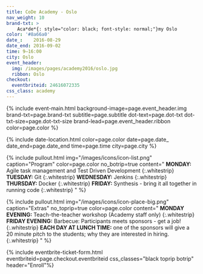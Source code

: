 ```yaml
---
title: CoDe Academy - Oslo
nav_weight: 10
brand-txt: >
    Aca*de*{: style="color: black; font-style: normal;"}my Oslo
color: '#8a66a0'
date_:    2016-08-29
date_end: 2016-09-02
time: 9—16:00
city: Oslo
event_header:
  img: /images/pages/academy2016/oslo.jpg
  ribbon: Oslo
checkout:
  eventbriteid: 24616072335
css_class: academy
---
```


{% include event-main.html
background-image=page.event_header.img
brand-txt=page.brand-txt
subtitle=page.subtitle
dot-text=page.dot-txt
dot-txt-size=page.dot-txt-size
brand-lead=page.event_header.ribbon
color=page.color %}

{% include date-location.html
color=page.color
date=page.date_
date_end=page.date_end
time=page.time
city=page.city %}

{% include pullout.html
img="/images/icons/icon-list.png"
caption="Program"
color=page.color
no_botrip=true
content="
**MONDAY:**    Agile task management and Test Driven Development
{:.whitestrip}
**TUESDAY:**   Git
{:.whitestrip}
**WEDNESDAY:** Jenkins
{:.whitestrip}
**THURSDAY:**  Docker
{:.whitestrip}
**FRIDAY:**    Synthesis - bring it all together in running code
{:.whitestrip}
"
%}

{% include pullout.html
img="/images/icons/icon-place-big.png"
caption="Extras"
no_toprip=true
color=page.color
content="
**MONDAY EVENING:** Teach-the-teacher workshop (Academy staff only)
{:.whitestrip}
**FRIDAY EVENING:** Barbecue: Participants meets sponsors - get a job!
{:.whitestrip}
**EACH DAY AT LUNCH TIME:** one of the sponsors will give a 20 minute pitch to the students; why they are interested in hiring.
{:.whitestrip}
"
%}


{% include eventbrite-ticket-form.html
eventbriteid=page.checkout.eventbriteid
css_classes="black toprip botrip"
header="Enroll"%}

